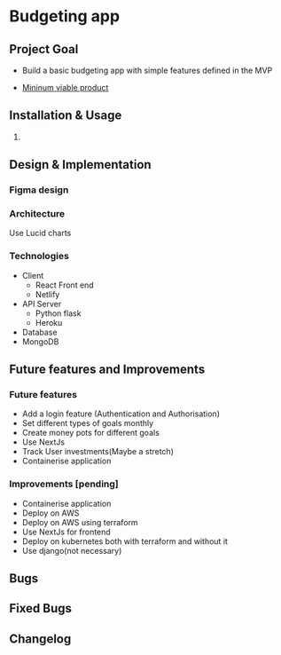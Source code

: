 # Budgeting app
## Project Goal
* Build a basic budgeting app with simple features defined in the MVP

* [Mininum viable product](https://gist.github.com/k3ith99/7bf12715c754cf23faab8fc3e656fb66)



## Installation & Usage

1.

## Design & Implementation

### Figma design


### Architecture
Use Lucid charts

<!-- to-do -->

### Technologies

* Client
  * React Front end
  * Netlify 
* API Server
  * Python flask
  * Heroku
* Database
 * MongoDB
## Future features and Improvements

### Future features
* Add a login feature (Authentication and Authorisation)
* Set different types of goals monthly
* Create money pots for different goals
* Use NextJs
* Track User investments(Maybe a stretch)
* Containerise application


### Improvements [pending]
* Containerise application
* Deploy on AWS
* Deploy on AWS using terraform
* Use NextJs for frontend
* Deploy on kubernetes both with terraform and without it
* Use django(not necessary)

## Bugs

## Fixed Bugs

## Changelog

<!-- to-do -->
